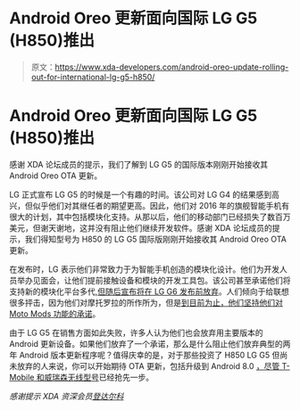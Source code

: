 # Android Oreo 更新面向国际 LG G5 (H850)推出

> 原文：<https://www.xda-developers.com/android-oreo-update-rolling-out-for-international-lg-g5-h850/>

# Android Oreo 更新面向国际 LG G5 (H850)推出

感谢 XDA 论坛成员的提示，我们了解到 LG G5 的国际版本刚刚开始接收其 Android Oreo OTA 更新。

LG 正式宣布 LG G5 的时候是一个有趣的时间。该公司对 LG G4 的结果感到高兴，但似乎他们对其继任者的期望更高。因此，他们对 2016 年的旗舰智能手机有很大的计划，其中包括模块化支持。从那以后，他们的移动部门已经损失了数百万美元，但谢天谢地，这并没有阻止他们继续开发软件。感谢 XDA 论坛成员的提示，我们得知型号为 H850 的 LG G5 国际版刚刚开始接收其 Android Oreo OTA 更新。

在发布时，LG 表示他们非常致力于为智能手机创造的模块化设计。他们为开发人员举办见面会，让他们提前接触设备和模块的开发工具包。该公司甚至承诺他们将支持新的模块化平台多代[,但随后宣布将在 LG G6 发布前放弃](https://www.xda-developers.com/lg-says-theyre-moving-away-from-the-modular-design-with-the-lg-g6/)。人们倾向于给联想很多抨击，因为他们对摩托罗拉的所作所为，但是[到目前为止，他们坚持他们对 Moto Mods 功能的承诺](https://www.xda-developers.com/moto-mods-three-generations-motorola/)。

由于 LG G5 在销售方面如此失败，许多人认为他们也会放弃用主要版本的 Android 更新设备。如果他们放弃了一个承诺，那么是什么阻止他们放弃典型的两年 Android 版本更新程序呢？值得庆幸的是，对于那些投资了 H850 LG G5 但尚未放弃的人来说，你可以开始期待 OTA 更新，包括升级到 Android 8.0 [，尽管 T-Mobile 和威瑞森无线型号](https://www.xda-developers.com/t-mobile-lg-g5-starts-getting-the-android-8-0-oreo-update/)已经抢先一步。

*感谢提示 XDA 资深会员[登达尔科](https://forum.xda-developers.com/member.php?u=2641771)*